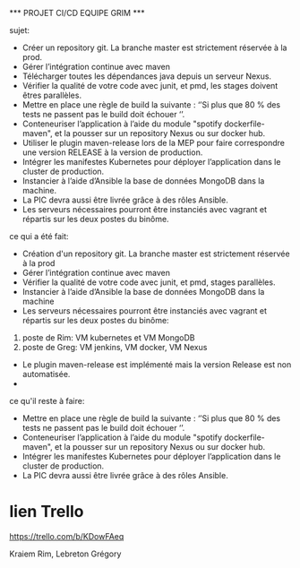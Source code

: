 *** PROJET CI/CD EQUIPE GRIM ***

sujet:

- Créer un repository git. La branche master est strictement réservée à la prod.
- Gérer l’intégration continue avec maven
- Télécharger toutes les dépendances java depuis un serveur Nexus.
- Vérifier la qualité de votre code avec junit, et pmd, les stages doivent êtres parallèles.
- Mettre en place une règle de build la suivante :  ‘’Si plus que 80 % des tests ne passent pas le build doit échouer ‘’.
- Conteneuriser l’application à l’aide du module "spotify dockerfile-maven", et la pousser sur un repository Nexus ou sur docker hub.
- Utiliser le plugin maven-release lors de la MEP pour faire correspondre une version RELEASE à la version de production.
- Intégrer les manifestes Kubernetes pour déployer l’application dans le cluster de production.
- Instancier à l’aide d’Ansible la base de données MongoDB dans la machine.
- La PIC devra aussi être livrée grâce à des rôles Ansible.
- Les serveurs nécessaires pourront être instanciés avec vagrant et répartis sur les deux postes du binôme.


ce qui a été fait:
- Création d'un repository git. La branche master est strictement réservée à la prod
- Gérer l’intégration continue avec maven
- Vérifier la qualité de votre code avec junit, et pmd, stages parallèles.
- Instancier à l’aide d’Ansible la base de données MongoDB dans la machine
- Les serveurs nécessaires pourront être instanciés avec vagrant et répartis sur les deux postes du binôme:
1. poste de Rim: VM kubernetes et VM MongoDB
2. poste de Greg: VM jenkins, VM docker, VM Nexus
- Le plugin maven-release est implémenté mais la version Release est non automatisée.
- 

ce qu'il reste à faire:
- Mettre en place une règle de build la suivante :  ‘’Si plus que 80 % des tests ne passent pas le build doit échouer ‘’.
- Conteneuriser l’application à l’aide du module "spotify dockerfile-maven", et la pousser sur un repository Nexus ou sur docker hub.
- Intégrer les manifestes Kubernetes pour déployer l’application dans le cluster de production.
- La PIC devra aussi être livrée grâce à des rôles Ansible.



# lien Trello
https://trello.com/b/KDowFAeq

Kraiem Rim, Lebreton Grégory
